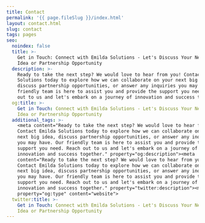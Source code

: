 ```yaml
---
title: Contact
permalink: '{{ page.fileSlug }}/index.html'
layout: contact.html
slug: contact
tags: pages
seo:
  noindex: false
  title: >-
    Get in Touch: Connect with Emilda Solutions - Let's Discuss Your Next Big
    Idea or Partnership Opportunity
  description: >-
    Ready to take the next step? We would love to hear from you! Contact Emilda
    Solutions today to explore how we can collaborate on your next big idea,
    discuss partnership opportunities, or answer any inquiries you may have. Our
    friendly team is here to assist you and provide the support you need. Reach
    out to us and let's embark on a journey of innovation and success together.
  og:title: >-
    Get in Touch: Connect with Emilda Solutions - Let's Discuss Your Next Big
    Idea or Partnership Opportunity
  additional_tags: >-
    <meta content="Ready to take the next step? We would love to hear from you!
    Contact Emilda Solutions today to explore how we can collaborate on your
    next big idea, discuss partnership opportunities, or answer any inquiries
    you may have. Our friendly team is here to assist you and provide the
    support you need. Reach out to us and let's embark on a journey of
    innovation and success together." property="og:description"><meta
    content="Ready to take the next step? We would love to hear from you!
    Contact Emilda Solutions today to explore how we can collaborate on your
    next big idea, discuss partnership opportunities, or answer any inquiries
    you may have. Our friendly team is here to assist you and provide the
    support you need. Reach out to us and let's embark on a journey of
    innovation and success together." property="twitter:description"><meta
    property="og:type" content="website">
  twitter:title: >-
    Get in Touch: Connect with Emilda Solutions - Let's Discuss Your Next Big
    Idea or Partnership Opportunity
---
```



